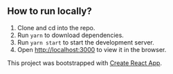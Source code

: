 ## How to run locally?

1. Clone and cd into the repo.
2. Run `yarn` to download dependencies.
3. Run `yarn start` to start the development server.
4. Open [http://localhost:3000](http://localhost:3000) to view it in the browser.

This project was bootstrapped with [Create React App](https://github.com/facebook/create-react-app).